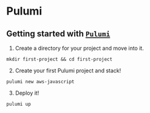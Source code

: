 # Pulumi

## Getting started with [`Pulumi`](https://www.pulumi.com/)

1. Create a directory for your project and move into it.

`mkdir first-project && cd first-project`

2. Create your first Pulumi project and stack!

`pulumi new aws-javascript`

3. Deploy it!

`pulumi up`
